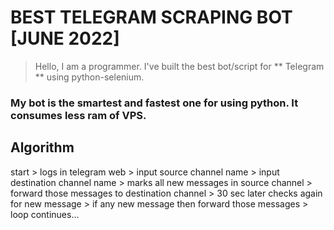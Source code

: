 # BEST TELEGRAM SCRAPING BOT [JUNE 2022]
> Hello, I am a programmer. I've built the best bot/script for ** Telegram ** using python-selenium.
### My bot is the smartest and fastest one for using python. It consumes less ram of VPS.

## Algorithm
start > logs in telegram web > input source channel name > input destination channel name > marks all new messages in source channel > forward those messages to destination channel > 30 sec later checks again for new message > if any new message then forward those messages > loop continues...
